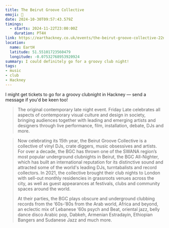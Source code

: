 ```yaml
---
title: The Beirut Groove Collective
emoji: 🕺
date: 2024-10-30T09:57:43.579Z
timings:
  - starts: 2024-11-22T23:00:00Z
    duration: PT4H
link: https://earthackney.co.uk/events/the-beirut-groove-collective-22nd-nov-earth-london-tickets-q2o52a/
location:
  name: EartH
  latitude: 51.55101723560479
  longitude: -0.07532768953920924
summary: I could definitely go for a groovy club night!
tags:
- music
- club
- Hackney
---
```

I might get tickets to go for a groovy clubnight in Hackney — send a message if you'd be keen too!

> The original contemporary late night event. Friday Late celebrates all aspects of contemporary visual culture and design in society, bringing audiences together with leading and emerging artists and designers through live performance, film, installation, debate, DJs and more.

> Now celebrating its 15th year, the Beirut Groove Collective is a collective of vinyl DJs, crate diggers, music obsessives and artists. For over a decade, the BGC has thrown one of the SWANA region’s most popular underground clubnights in Beirut, the BGC All-Nighter, which has built an international reputation for its distinctive sound and attracted some of the world's leading DJs, turntabalists and record collectors. In 2021, the collective brought their club nights to London with sell-out monthly residencies in grassroots venues across the city, as well as guest appearances at festivals, clubs and community spaces around the world.
>
> At their parties, the BGC plays obscure and underground clubbing records from the ‘60s-‘80s from the Arab world, Africa and beyond, an eclectic mix of Lebanese ‘60s psych and Beat, oriental jazz, belly dance disco Arabic pop, Dabkeh, Armenian Estradayin, Ethiopian Bangers and Sudanese Jazz and much more.
